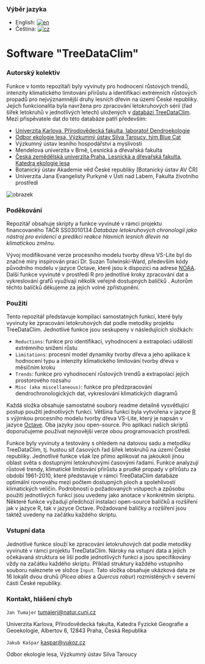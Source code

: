 ### Výběr jazyka

- English: [![en](https://img.shields.io/badge/lang-en-red.svg)](https://github.com/jantumajer/TACR-TreeDataClim/blob/main/README.md)
- Čeština: [![cz](https://img.shields.io/badge/lang-cz-yellow.svg)](https://github.com/jantumajer/TACR-TreeDataClim/blob/main/README.cz.md)



# Software "TreeDataClim"

### Autorský kolektiv
Funkce v tomto repozitáři byly vyvinuty pro hodnocení růstových trendů, intenzity klimatického limitování přírůstu a identifikaci extrémních růstových propadů pro nejvýznamnější druhy lesních dřevin na území České republiky. Jejich funkcionalita byla navržena pro zpracování letokruhových sérií (řad šířek letokruhů v jednotlivých letech) uložených v [databázi TreeDataClim](https://treedataclim.cz/). Mezi přispěvatele dat do této databáze patří především:
- [Univerzita Karlova, Přírodovědecká fakulta, laboratoř Dendroekologie](https://web.natur.cuni.cz/physgeo/dendro/)
- [Odbor ekologie lesa, Výzkumný ústav Silva Taroucy, tým Blue Cat](https://pralesy.cz/lide)
- Výzkumný ústav lesního hospodářství a myslivosti
- Mendelova univerzita v Brně, Lesnická a dřevařská fakulta
- [Česká zemědělská univerzita Praha, Lesnická a dřevařská fakulta, Katedra ekologie lesa](https://www.remoteforests.org/?language=en)
- Botanický ústav Akademie věd České republiky [Botanický ústav AV ČR]
- Univerzita Jana Evangelisty Purkyně v Ústí nad Labem, Fakulta životního prostředí

![obrazek](https://user-images.githubusercontent.com/25429975/235666459-c20a2ca5-748a-42ad-8c4c-44b9c8034a04.png)

### Poděkování
Repozitář obsahuje skripty a funkce vyvinuté v rámci projektu financovaného TAČR SS03010134 *Databáze letokruhových chronologií jako nástroj pro evidenci a predikci reakce hlavních lesních dřevin na klimatickou změnu*.

Vývoj modifikované verze procesního modelu tvorby dřeva VS-Lite byl do značné míry inspirován prací Dr. Suzan Tolwinski-Ward, především kódy původního modelu v jazyce Octave, které jsou k dispozici na adrese [NOAA](https://www.ncei.noaa.gov/access/paleo-search/study/9894). Další funkce vyvinuté v prostředí R pro jednotlivé kroky zpracování dat a vykreslování grafů využívají několik veřejně dostupných balíčků . Autorům těchto balíčků děkujeme za jejich volné zpřístupnění.

### Použití
Tento repozitář představuje kompilaci samostatných funkcí, které byly vyvinuty ke zpracování letokruhových dat podle metodiky projektu TreeDataClim. Jednotlivé funkce jsou seskupeny v následujících složkách:
- `Reductions`: funkce pro identifikaci, vyhodnocení a extrapolaci událostí extrémního snížení růstu
- `Limitations`: procesní model dynamiky tvorby dřeva a jeho aplikace k hodnocení typu a intenzity klimatického limitování tvorby dřeva v měsíčním kroku
- `Trends`: funkce pro vyhodnocení růstových trendů a extrapolaci jejich prostorového rozsahu
- `Misc (aka miscellaneous)`: funkce pro předzpracování dendrochronologických dat, vykreslování klimatických diagramů

Každá složka obsahuje samostatné soubory readme detailně vysvětlující postup použití jednotlivých funkcí. Většina funkcí byla vytvořena v jazyce [R](https://www.r-project.org/) s výjimkou procesního modelu tvorby dřeva VS-Lite, který je napsán v jazyce [Octave](https://octave.org/). Oba jazyky jsou open-source. Pro aplikaci našich skriptů doporučujeme používat nejnovější verze obou programovacích prostředí.

Funkce byly vyvinuty a testovány s ohledem na datovou sadu a metodiku TreeDataClim, tj. hustou síť časových řad šířek letokruhů na území České republiky. Jednotlivé funkce však lze přímo aplikovat na jakoukoli jinou oblast světa s dostupnými letokruhovými časovými řadami. Funkce analyzují růstové trendy, klimatické limitování přírůstu a prudké propady v přírůstu za období 1961-2010, které představuje v rámci TreeDataClim databáze optimální rovnováhu mezi počtem dostupných ploch a spolehlivostí klimatických veličin. Podrobnosti o požadovaných vstupech a způsobu použití jednotlivých funkcí jsou uvedeny jako anotace v konkrétním skriptu. Některé funkce vyžadují předchozí instalaci open-source balíčků a rozšíření jak v jazyce R, tak v jazyce Octave. Požadované balíčky a rozšíření jsou taktéž uvedeny na začátku každého skriptu.

### Vstupní data
Jednotlivé funkce slouží ke zpracování letokruhových dat podle metodiky vyvinuté v rámci projektu TreeDataClim. Nároky na vstupní data a jejich očekávaná struktura se liší podle jednotlivých funkcí a jsou specifikovány vždy na začátku každého skriptu. Příklad struktury každého vstupního souboru naleznete ve složce `Input`. Tato složka obsahuje ukázková data ze 16 lokalit dvou druhů (*Picea abies* a *Quercus robur*) rozmístěných v severní části České republiky.

### Kontakt, hlášení chyb
`Jan Tumajer` tumajerj@natur.cuni.cz

Univerzita Karlova, Přírodovědecká fakulta, Katedra Fyzické Geografie a Geoekologie, Albertov 6, 12843 Praha, Česká Republika



`Jakub Kašpar` kaspar@vukoz.cz

Odbor ekologie lesa, Výzkumný ústav Silva Taroucy
